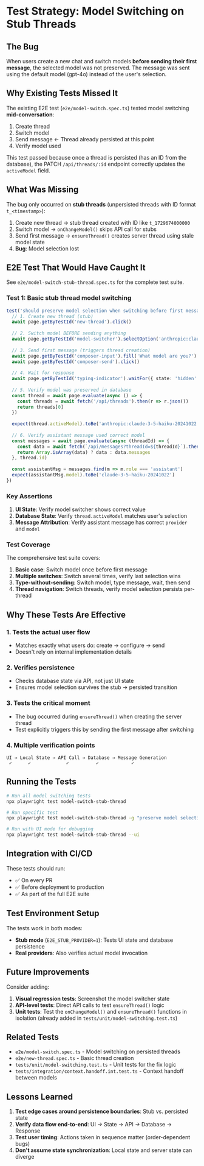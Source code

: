 # Test Strategy: Model Switching on Stub Threads

## The Bug

When users create a new chat and switch models **before sending their first message**, the selected model was not preserved. The message was sent using the default model (gpt-4o) instead of the user's selection.

## Why Existing Tests Missed It

The existing E2E test (`e2e/model-switch.spec.ts`) tested model switching **mid-conversation**:
1. Create thread
2. Switch model
3. Send message ← Thread already persisted at this point
4. Verify model used

This test passed because once a thread is persisted (has an ID from the database), the PATCH `/api/threads/:id` endpoint correctly updates the `activeModel` field.

## What Was Missing

The bug only occurred on **stub threads** (unpersisted threads with ID format `t_<timestamp>`):
1. Create new thread → stub thread created with ID like `t_1729674000000`
2. Switch model → `onChangeModel()` skips API call for stubs
3. Send first message → `ensureThread()` creates server thread using stale model state
4. **Bug**: Model selection lost

## E2E Test That Would Have Caught It

See `e2e/model-switch-stub-thread.spec.ts` for the complete test suite.

### Test 1: Basic stub thread model switching
```typescript
test('should preserve model selection when switching before first message', async ({ page }) => {
  // 1. Create new thread (stub)
  await page.getByTestId('new-thread').click()
  
  // 2. Switch model BEFORE sending anything
  await page.getByTestId('model-switcher').selectOption('anthropic:claude-3-5-haiku-20241022')
  
  // 3. Send first message (triggers thread creation)
  await page.getByTestId('composer-input').fill('What model are you?')
  await page.getByTestId('composer-send').click()
  
  // 4. Wait for response
  await page.getByTestId('typing-indicator').waitFor({ state: 'hidden' })
  
  // 5. Verify model was preserved in database
  const thread = await page.evaluate(async () => {
    const threads = await fetch('/api/threads').then(r => r.json())
    return threads[0]
  })
  
  expect(thread.activeModel).toBe('anthropic:claude-3-5-haiku-20241022')
  
  // 6. Verify assistant message used correct model
  const messages = await page.evaluate(async (threadId) => {
    const data = await fetch(`/api/messages?threadId=${threadId}`).then(r => r.json())
    return Array.isArray(data) ? data : data.messages
  }, thread.id)
  
  const assistantMsg = messages.find(m => m.role === 'assistant')
  expect(assistantMsg.model).toBe('claude-3-5-haiku-20241022')
})
```

### Key Assertions

1. **UI State**: Verify model switcher shows correct value
2. **Database State**: Verify `thread.activeModel` matches user's selection
3. **Message Attribution**: Verify assistant message has correct `provider` and `model`

### Test Coverage

The comprehensive test suite covers:

1. **Basic case**: Switch model once before first message
2. **Multiple switches**: Switch several times, verify last selection wins
3. **Type-without-sending**: Switch model, type message, wait, then send
4. **Thread navigation**: Switch threads, verify model selection persists per-thread

## Why These Tests Are Effective

### 1. Tests the actual user flow
- Matches exactly what users do: create → configure → send
- Doesn't rely on internal implementation details

### 2. Verifies persistence
- Checks database state via API, not just UI state
- Ensures model selection survives the stub → persisted transition

### 3. Tests the critical moment
- The bug occurred during `ensureThread()` when creating the server thread
- Test explicitly triggers this by sending the first message after switching

### 4. Multiple verification points
```
UI → Local State → API Call → Database → Message Generation
 ✓      ✓             ✓          ✓            ✓
```

## Running the Tests

```bash
# Run all model switching tests
npx playwright test model-switch-stub-thread

# Run specific test
npx playwright test model-switch-stub-thread -g "preserve model selection"

# Run with UI mode for debugging
npx playwright test model-switch-stub-thread --ui
```

## Integration with CI/CD

These tests should run:
- ✅ On every PR
- ✅ Before deployment to production
- ✅ As part of the full E2E suite

## Test Environment Setup

The tests work in both modes:
- **Stub mode** (`E2E_STUB_PROVIDER=1`): Tests UI state and database persistence
- **Real providers**: Also verifies actual model invocation

## Future Improvements

Consider adding:
1. **Visual regression tests**: Screenshot the model switcher state
2. **API-level tests**: Direct API calls to test `ensureThread()` logic
3. **Unit tests**: Test the `onChangeModel()` and `ensureThread()` functions in isolation (already added in `tests/unit/model-switching.test.ts`)

## Related Tests

- `e2e/model-switch.spec.ts` - Model switching on persisted threads
- `e2e/new-thread.spec.ts` - Basic thread creation
- `tests/unit/model-switching.test.ts` - Unit tests for the fix logic
- `tests/integration/context.handoff.int.test.ts` - Context handoff between models

## Lessons Learned

1. **Test edge cases around persistence boundaries**: Stub vs. persisted state
2. **Verify data flow end-to-end**: UI → State → API → Database → Response
3. **Test user timing**: Actions taken in sequence matter (order-dependent bugs)
4. **Don't assume state synchronization**: Local state and server state can diverge
